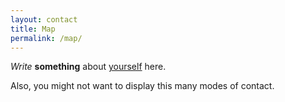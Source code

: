 ```yaml
---
layout: contact
title: Map
permalink: /map/
---
```


_Write_ **something** about [yourself](https://www.google.com/search?q=who+am+i) here.

Also, you might not want to display this many modes of contact.
